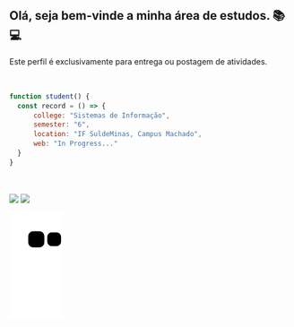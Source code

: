## Olá, seja bem-vinde a minha área de estudos. 📚💻
<p align="">Este perfil é exclusivamente para entrega ou postagem de atividades.</p>
<br>

```js
function student() {
  const record = () => {
      college: "Sistemas de Informação",
      semester: "6",
      location: "IF SuldeMinas, Campus Machado",
      web: "In Progress..."
  }
}
```
<br>
<!--
<h3 align="start">🌱 Ferramentas e Tecnologia:</h3>
<div align="start" style="display: inline_block">
  <img height="45cm" alt="html" src="https://cdn.jsdelivr.net/gh/devicons/devicon/icons/html5/html5-original.svg"/>
  <img height="45cm" alt="css" src="https://cdn.jsdelivr.net/gh/devicons/devicon/icons/css3/css3-original.svg"/>
  <img height="50cm" alt="bootstrap" src="https://cdn.jsdelivr.net/gh/devicons/devicon/icons/bootstrap/bootstrap-original.svg"/>
  
</div>
<br>

<h3 align="end">🌱 Aprendendo:</h3>
<div align="end" style="display: inline_block">
  <img height="50cm" alt="git" src="https://cdn.jsdelivr.net/gh/devicons/devicon/icons/git/git-original.svg"/>
  <img height="50cm" alt="react" src="https://cdn.jsdelivr.net/gh/devicons/devicon/icons/react/react-original.svg"/>
  <img height="50cm" alt="c" src="https://cdn.jsdelivr.net/gh/devicons/devicon/icons/c/c-original.svg"/>
  <img height="50cm" alt="java" src="https://cdn.jsdelivr.net/gh/devicons/devicon/icons/java/java-original.svg"/>
  <img height="50cm" alt="javascript" src="https://cdn.jsdelivr.net/gh/devicons/devicon/icons/javascript/javascript-original.svg"/>
  <img height="50cm" alt="mysql" src="https://cdn.jsdelivr.net/gh/devicons/devicon/icons/mysql/mysql-original.svg"/>
  <img height="50cm" alt="Sass" src="https://cdn.jsdelivr.net/gh/devicons/devicon/icons/sass/sass-original.svg"/>
  <img height="50cm" alt="typescript" src="https://cdn.jsdelivr.net/gh/devicons/devicon/icons/typescript/typescript-original.svg"/>
  <img height="50cm" alt="android" src="https://cdn.jsdelivr.net/gh/devicons/devicon/icons/android/android-original-wordmark.svg"/>
  <img height="60cm" alt="nodejs" src="https://cdn.jsdelivr.net/gh/devicons/devicon/icons/nodejs/nodejs-original-wordmark.svg"/>
</div>
<br>  
<br> -->
<br>
<div align="">
  <img height="130cm" src="https://github-readme-stats.vercel.app/api?username=1940039&show_icons=true&theme=midnight-purple&include_all_commits=true&count_private=true"/>
  <img height="130cm" src="https://github-readme-stats.vercel.app/api/top-langs/?username=1940039&layout=compact&langs_count=7&theme=midnight-purple"/>
  
  ![Snake animation](https://github.com/1940039/1940039/blob/output/github-contribution-grid-snake.svg)
</div>

<br>
<!--
<h3>- 🤔 Como me encontrar:
